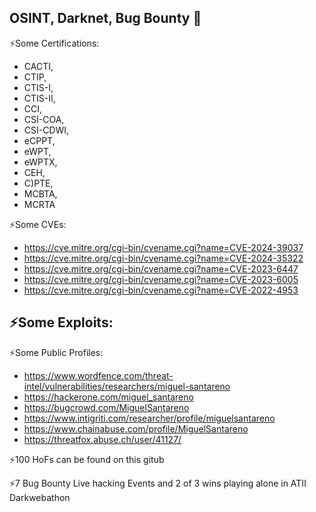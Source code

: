 ## OSINT, Darknet, Bug Bounty  👋

⚡Some Certifications:
- CACTI,
- CTIP,
- CTIS-I,
- CTIS-II,
- CCI,
- CSI-COA,
- CSI-CDWI,
- eCPPT,
- eWPT,
- eWPTX,
- CEH,
- C)PTE,
- MCBTA,
- MCRTA
  
⚡Some CVEs:
- https://cve.mitre.org/cgi-bin/cvename.cgi?name=CVE-2024-39037
- https://cve.mitre.org/cgi-bin/cvename.cgi?name=CVE-2024-35322
- https://cve.mitre.org/cgi-bin/cvename.cgi?name=CVE-2023-6447
- https://cve.mitre.org/cgi-bin/cvename.cgi?name=CVE-2023-6005
- https://cve.mitre.org/cgi-bin/cvename.cgi?name=CVE-2022-4953

⚡Some Exploits:
- 

⚡Some Public Profiles:
  - https://www.wordfence.com/threat-intel/vulnerabilities/researchers/miguel-santareno
  - https://hackerone.com/miguel_santareno
  - https://bugcrowd.com/MiguelSantareno
  - https://www.intigriti.com/researcher/profile/miguelsantareno
  - https://www.chainabuse.com/profile/MiguelSantareno
  - https://threatfox.abuse.ch/user/41127/

⚡100 HoFs can be found on this gitub

⚡7 Bug Bounty Live hacking Events and 2 of 3 wins playing alone in ATII Darkwebathon
